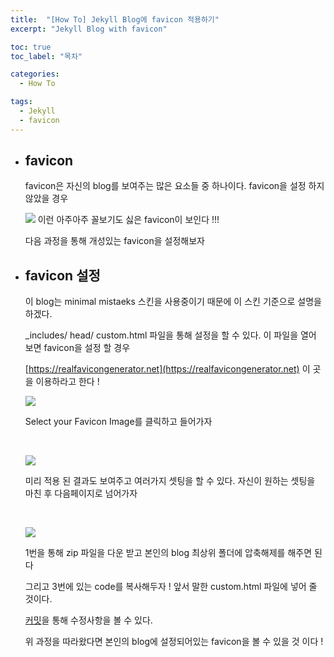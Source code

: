 ```yaml
---
title:  "[How To] Jekyll Blog에 favicon 적용하기"
excerpt: "Jekyll Blog with favicon"

toc: true
toc_label: "목차"

categories:
  - How To

tags:
  - Jekyll
  - favicon
---
```


- ## favicon

  favicon은 자신의 blog를 보여주는 많은 요소들 중 하나이다. favicon을 설정 하지 않았을 경우

  ![](https://nam-ki-bok.github.io/assets/images/favicon/basic_favicon.png) 이런 아주아주 꼴보기도 싫은 favicon이 보인다 !!!

  다음 과정을 통해 개성있는 favicon을 설정해보자

- ## favicon 설정

  이 blog는 minimal mistaeks 스킨을 사용중이기 때문에 이 스킨 기준으로 설명을 하겠다.

  _includes/ head/ custom.html 파일을 통해 설정을 할 수 있다. 이 파일을 열어 보면 favicon을 설정 할 경우

  [https://realfavicongenerator.net](https://realfavicongenerator.net) 이 곳을 이용하라고 한다 !

  ![](https://nam-ki-bok.github.io/assets/images/favicon/favicon1.png)

  Select your Favicon Image를 클릭하고 들어가자

  <br>

  ![](https://nam-ki-bok.github.io/assets/images/favicon/favicon2.png)

  미리 적용 된 결과도 보여주고 여러가지 셋팅을 할 수 있다. 자신이 원하는 셋팅을 마친 후 다음페이지로 넘어가자

  <br>

  ![](https://nam-ki-bok.github.io/assets/images/favicon/favicon3.png)

  1번을 통해 zip 파일을 다운 받고 본인의 blog 최상위 폴더에 압축해제를 해주면 된다

  그리고 3번에 있는 code를 복사해두자 ! 앞서 말한 custom.html 파일에 넣어 줄 것이다.

  [커밋](https://github.com/Nam-Ki-Bok/nam-ki-bok.github.io/commit/f30d4df95844be9bd8446341f664f57687d1051e#diff-458f075ccb365bb6fd50a4c4dd99df99)을 통해 수정사항을 볼 수 있다.

  위 과정을 따라왔다면 본인의 blog에 설정되어있는 favicon을 볼 수 있을 것 이다 !

  

